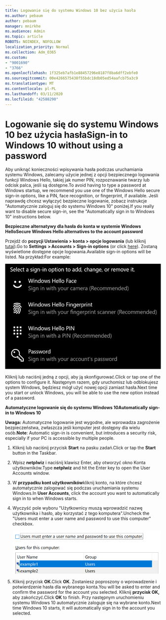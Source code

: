 ```yaml
---
title: Logowanie się do systemu Windows 10 bez użycia hasła
ms.author: pebaum
author: pebaum
manager: mnirkhe
ms.audience: Admin
ms.topic: article
ROBOTS: NOINDEX, NOFOLLOW
localization_priority: Normal
ms.collection: Adm_O365
ms.custom:
- "9001690"
- "3766"
ms.openlocfilehash: 1f325eb7afb1e88457296e8187f8ba6dff2ebfe0
ms.sourcegitcommit: 00e4266575438f55bdc18db05ed54aafcb75a3c9
ms.translationtype: MT
ms.contentlocale: pl-PL
ms.lasthandoff: 03/11/2020
ms.locfileid: "42588290"
---
```

# <a name="sign-in-to-windows-10-without-using-a-password"></a><span data-ttu-id="56b54-102">Logowanie się do systemu Windows 10 bez użycia hasła</span><span class="sxs-lookup"><span data-stu-id="56b54-102">Sign-in to Windows 10 without using a password</span></span>

<span data-ttu-id="56b54-103">Aby uniknąć konieczności wpisywania hasła podczas uruchamiania systemu Windows, zalecamy użycie jednej z opcji bezpiecznego logowania funkcji Windows Hello, takiej jak numer PIN, rozpoznawanie twarzy lub odcisk palca, jeśli są dostępne.</span><span class="sxs-lookup"><span data-stu-id="56b54-103">To avoid having to type a password at Windows startup, we recommend you use one of the Windows Hello secure sign-in options, like a PIN, face recognition, or fingerprint, if available.</span></span> <span data-ttu-id="56b54-104">Jeśli naprawdę chcesz wyłączyć bezpieczne logowanie, zobacz instrukcje "Automatycznie zaloguj się do systemu Windows 10" poniżej.</span><span class="sxs-lookup"><span data-stu-id="56b54-104">If you really want to disable secure sign-in, see the "Automatically sign in to Windows 10" instructions below.</span></span>

<span data-ttu-id="56b54-105">**Bezpieczne alternatywy dla hasła do konta w systemie Windows Hello**</span><span class="sxs-lookup"><span data-stu-id="56b54-105">**Secure Windows Hello alternatives to the account password**</span></span>

<span data-ttu-id="56b54-106">Przejdź do **pozycji Ustawienia > konta > opcje logowania** (lub kliknij [tutaj](ms-settings:signinoptions?activationSource=GetHelp)).</span><span class="sxs-lookup"><span data-stu-id="56b54-106">Go to **Settings  > Accounts > Sign-in options** (or click [here](ms-settings:signinoptions?activationSource=GetHelp)).</span></span> <span data-ttu-id="56b54-107">Zostaną wyświetlone dostępne opcje logowania.</span><span class="sxs-lookup"><span data-stu-id="56b54-107">Available sign-in options will be listed.</span></span> <span data-ttu-id="56b54-108">Na przykład:</span><span class="sxs-lookup"><span data-stu-id="56b54-108">For example:</span></span>

![Opcje logowania.](media/sign-in-options.png)

<span data-ttu-id="56b54-110">Kliknij lub naciśnij jedną z opcji, aby ją skonfigurować.</span><span class="sxs-lookup"><span data-stu-id="56b54-110">Click or tap one of the options to configure it.</span></span> <span data-ttu-id="56b54-111">Następnym razem, gdy uruchomisz lub odblokujesz system Windows, będziesz mógł użyć nowej opcji zamiast hasła.</span><span class="sxs-lookup"><span data-stu-id="56b54-111">Next time you start or unlock Windows, you will be able to use the new option instead of a password.</span></span> 

<span data-ttu-id="56b54-112">**Automatyczne logowanie się do systemu Windows 10**</span><span class="sxs-lookup"><span data-stu-id="56b54-112">**Automatically sign-in to Windows 10**</span></span>

<span data-ttu-id="56b54-113">**Uwaga:** Automatyczne logowanie jest wygodne, ale wprowadza zagrożenie bezpieczeństwa, zwłaszcza jeśli komputer jest dostępny dla wielu osób.</span><span class="sxs-lookup"><span data-stu-id="56b54-113">**Note**: Automatic sign-in is convenient, but introduces a security risk, especially if your PC is accessible by multiple people.</span></span> 

1. <span data-ttu-id="56b54-114">Kliknij lub naciśnij przycisk **Start** na pasku zadań.</span><span class="sxs-lookup"><span data-stu-id="56b54-114">Click or tap the **Start** button in the Taskbar.</span></span>

2. <span data-ttu-id="56b54-115">Wpisz **netplwiz** i naciśnij klawisz Enter, aby otworzyć okno Konta użytkowników.</span><span class="sxs-lookup"><span data-stu-id="56b54-115">Type **netplwiz** and hit the Enter key to open the User Accounts window.</span></span>

3. <span data-ttu-id="56b54-116">W **przypadku kont użytkowników**kliknij konto, na które chcesz automatycznie zalogować się podczas uruchamiania systemu Windows.</span><span class="sxs-lookup"><span data-stu-id="56b54-116">In **User Accounts**, click the account you want to automatically sign in to when Windows starts.</span></span>

4. <span data-ttu-id="56b54-117">Wyczyść pole wyboru "Użytkownicy muszą wprowadzić nazwę użytkownika i hasło, aby korzystać z tego komputera".</span><span class="sxs-lookup"><span data-stu-id="56b54-117">Uncheck the "Users must enter a user name and password to use this computer" checkbox.</span></span>

    ![Użytkownicy muszą wprowadzić opcję nazwy użytkownika i hasła.](media/users-must-enter-username.png)

5. <span data-ttu-id="56b54-119">Kliknij przycisk **OK**.</span><span class="sxs-lookup"><span data-stu-id="56b54-119">Click **OK**.</span></span> <span data-ttu-id="56b54-120">Zostaniesz poproszony o wprowadzenie i potwierdzenie hasła dla wybranego konta.</span><span class="sxs-lookup"><span data-stu-id="56b54-120">You will be asked to enter and confirm the password for the account you selected.</span></span> <span data-ttu-id="56b54-121">Kliknij **przycisk OK,** aby zakończyć.</span><span class="sxs-lookup"><span data-stu-id="56b54-121">Click **OK** to finish.</span></span> <span data-ttu-id="56b54-122">Przy następnym uruchomieniu systemu Windows 10 automatycznie zaloguje się na wybrane konto.</span><span class="sxs-lookup"><span data-stu-id="56b54-122">Next time Windows 10 starts, it will automatically sign in to the account you selected.</span></span>
